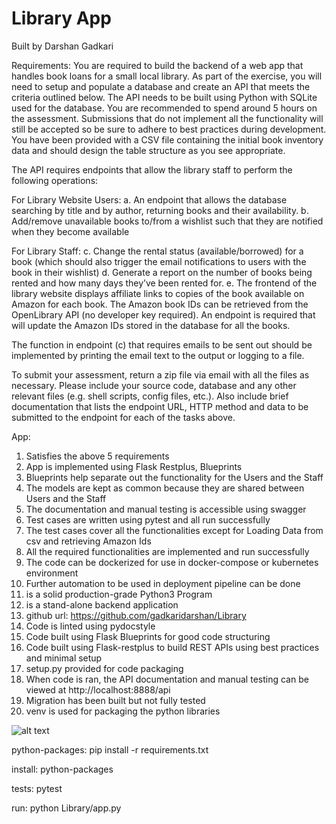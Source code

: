 # Library App

Built by Darshan Gadkari

Requirements:
You are required to build the backend of a web app that handles book loans for a small local library. As part of the 
exercise, you will need to setup and populate a database and create an API that meets the criteria outlined below. The 
API needs to be built using Python with SQLite used for the database. You are recommended to spend around 5 hours on 
the assessment. Submissions that do not implement all the functionality will still be accepted so be sure to adhere to 
best practices during development.
You have been provided with a CSV file containing the initial book inventory data and should design the table 
structure as you see appropriate.

The API requires endpoints that allow the library staff to perform the following operations: 

For Library Website Users:
a. An endpoint that allows the database searching by title and by author, returning books and their availability.
b. Add/remove unavailable books to/from a wishlist such that they are notified when they become available

For Library Staff:
c. Change the rental status (available/borrowed) for a book (which should also trigger the email notifications to 
users with the book in their wishlist)
d. Generate a report on the number of books being rented and how many days they’ve been rented for.
e. The frontend of the library website displays affiliate links to copies of the book available on Amazon for each 
book. The Amazon book IDs can be retrieved from the OpenLibrary API (no developer key required). An endpoint is 
required that will update the Amazon IDs stored in the database for all the books.

The function in endpoint (c) that requires emails to be sent out should be implemented by printing the email text 
to the output or logging to a file.

To submit your assessment, return a zip file via email with all the files as necessary. Please include your source 
code, database and any other relevant files (e.g. shell scripts, config files, etc.). Also include brief documentation 
that lists the endpoint URL, HTTP method and data to be submitted to the endpoint for each of the tasks above.

App:
1. Satisfies the above 5 requirements
2. App is implemented using Flask Restplus, Blueprints
3. Blueprints help separate out the functionality for the Users and the Staff
4. The models are kept as common because they are shared between Users and the Staff
5. The documentation and manual testing is accessible using swagger
6. Test cases are written using pytest and all run successfully
7. The test cases cover all the functionalities except for Loading Data from csv and retrieving Amazon Ids
8. All the required functionalities are implemented and run successfully
9. The code can be dockerized for use in docker-compose or kubernetes environment
10. Further automation to be used in deployment pipeline can be done
11. is a solid production-grade Python3 Program
12. is a stand-alone backend application
13. github url: https://github.com/gadkaridarshan/Library
14. Code is linted using pydocstyle
15. Code built using Flask Blueprints for good code structuring
16. Code built using Flask-restplus to build REST APIs using best practices and minimal setup
17. setup.py provided for code packaging
18. When code is ran, the API documentation and manual testing can be viewed
at http://localhost:8888/api
19. Migration has been built but not fully tested
20. venv is used for packaging the python libraries

![alt text](https://github.com/gadkaridarshan/Library/main/LibaryAPIDocumentation.png)

python-packages:
   pip install -r requirements.txt

install: python-packages

tests:
   pytest

run:
   python Library/app.py

